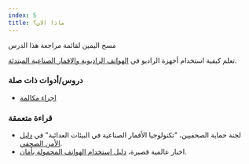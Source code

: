 ```yaml
---
index: 5
title: ماذا الان؟
---
```

مسح اليمين لقائمة مراجعة هذا الدرس

تعلم كيفية استخدام أجهزة الراديو في [الهواتف الراديوية والاقمار الصناعية المبتدئة](umbrella://communications/radios-and-satellite-phones/beginner).

### دروس/أدوات ذات صلة

*   [اجراء مكالمة](umbrella://communications/making-a-call)

### قراءة متعمقة

*   لجنة حماية الصحفيين، "تكنولوجيا الأقمار الصناعية في البيئات العدائية" في [دليل الأمن الصحفي](https://cpj.org/reports/2012/04/armed-conflict.php#6). 
*   اخبار عالمية قصيرة، [دليل استخدام الهواتف المحمولة بأمان](http://smallworldnews.com/guides/#sat-phones-info).